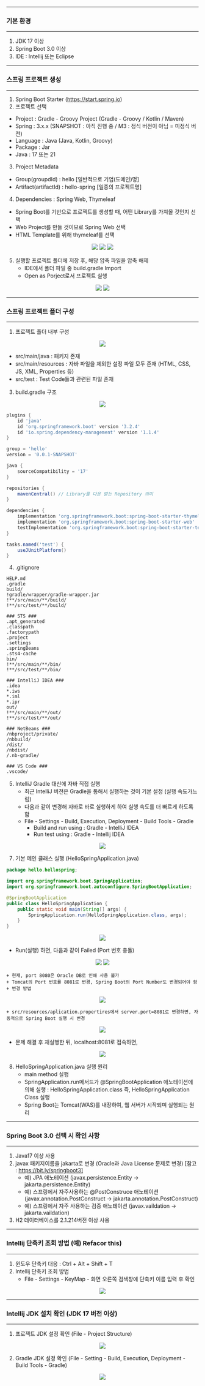 -----
### 기본 환경
-----
1. JDK 17 이상 
2. Spring Boot 3.0 이상
3. IDE : Intellij 또는 Eclipse

-----
### 스프링 프로젝트 생성
-----
1. Spring Boot Starter (https://start.spring.io)
2. 프로젝트 선택 
  - Project : Gradle - Groovy Project (Gradle - Groovy / Kotlin / Maven)
  - Spring : 3.x.x (SNAPSHOT : 아직 진행 중 / M3 : 정식 버전이 아님 = 미정식 버전)
  - Language : Java (Java, Kotlin, Groovy)
  - Package : Jar
  - Java : 17 또는 21

3. Project Metadata
  - Group(groupdId) : hello [일반적으로 기업(도메인)명]
  - Artifact(artifactId) : hello-spring [일종의 프로젝트명]

4. Dependencies : Spring Web, Thymeleaf
  - Spring Boot를 기반으로 프로젝트를 생성할 때, 어떤 Library를 가져올 것인지 선택
  - Web Project를 만들 것이므로 Spring Web 선택
  - HTML Template를 위해 thymeleaf를 선택

<div align="center">
<img src="https://github.com/sooyounghan/JavaScript/assets/34672301/ce9bdf60-8759-4d24-915e-e82baa6f8cfe">
<img src="https://github.com/sooyounghan/JavaScript/assets/34672301/f77b9696-1d6d-4fa7-a463-7a7be5be8324">
<img src="https://github.com/sooyounghan/JavaScript/assets/34672301/752554b4-984f-40e7-bfa6-13e19be0e41f">
</div>

5. 실행할 프로젝트 폴더에 저장 후, 해당 압축 파일을 압축 해제
   - IDE에서 폴더 파일 중 build.gradle Import
   - Open as Porject로서 프로젝트 실행
<div align="center">
<img src="https://github.com/sooyounghan/JavaScript/assets/34672301/ab977b07-0731-4947-9208-e21634196992">
<img src="https://github.com/sooyounghan/JavaScript/assets/34672301/97a53c44-5ffc-49d9-857f-5360991d1656">
</div>

-----
### 스프링 프로젝트 폴더 구성
-----
1. 프로젝트 폴더 내부 구성
<div align="center">
<img src="https://github.com/sooyounghan/JavaScript/assets/34672301/a6c99ea1-7e19-421a-96e0-8bb90f424f80">
</div>

   - src/main/java : 패키지 존재
   - src/main/resources : 자바 파일을 제외한 설정 파일 모두 존재 (HTML, CSS, JS, XML, Properties 등)
   - src/test : Test Code들과 관련된 파일 존재
  
3. build.gradle 구조
<div align="center">
<img src="https://github.com/sooyounghan/JavaScript/assets/34672301/afd96f97-81c0-4a0f-bef8-fe1c0cba033b">
</div>

```gradle
plugins {
	id 'java'
	id 'org.springframework.boot' version '3.2.4'
	id 'io.spring.dependency-management' version '1.1.4'
}

group = 'hello'
version = '0.0.1-SNAPSHOT'

java {
	sourceCompatibility = '17'
}

repositories {
	mavenCentral() // Library를 다운 받는 Repository 의미
}

dependencies {
	implementation 'org.springframework.boot:spring-boot-starter-thymeleaf'
	implementation 'org.springframework.boot:spring-boot-starter-web'
	testImplementation 'org.springframework.boot:spring-boot-starter-test'
}

tasks.named('test') {
	useJUnitPlatform()
}
```

4. .gitignore
```
HELP.md
.gradle
build/
!gradle/wrapper/gradle-wrapper.jar
!**/src/main/**/build/
!**/src/test/**/build/

### STS ###
.apt_generated
.classpath
.factorypath
.project
.settings
.springBeans
.sts4-cache
bin/
!**/src/main/**/bin/
!**/src/test/**/bin/

### IntelliJ IDEA ###
.idea
*.iws
*.iml
*.ipr
out/
!**/src/main/**/out/
!**/src/test/**/out/

### NetBeans ###
/nbproject/private/
/nbbuild/
/dist/
/nbdist/
/.nb-gradle/

### VS Code ###
.vscode/
```

5. IntelliJ Gradle 대신에 자바 직접 실행
   - 최근 IntelliJ 버전은 Gradle을 통해서 실행하는 것이 기본 설정 (실행 속도가느림)
   - 다음과 같이 변경해 자바로 바로 실행하게 하여 실행 속도를 더 빠르게 하도록 함
   - File - Settings - Build, Execution, Deployment - Build Tools - Gradle
     + Build and run using : Gradle - IntelliJ IDEA
     + Run test using : Gradle - Intellij IDEA
<div align="center">
<img src="https://github.com/sooyounghan/JavaScript/assets/34672301/8c79760f-6fe7-44e7-8585-c370d7c9343d">
</div>
  
7. 기본 메인 클래스 실행 (HelloSpringApplication.java)
```java
package hello.hellospring;

import org.springframework.boot.SpringApplication;
import org.springframework.boot.autoconfigure.SpringBootApplication;

@SpringBootApplication
public class HelloSpringApplication {
	public static void main(String[] args) {
		SpringApplication.run(HelloSpringApplication.class, args);
	}
}
```
<div align="center">
<img src="https://github.com/sooyounghan/JavaScript/assets/34672301/96d8c315-4d42-422b-9e36-3977501e98a7">
</div>

  - Run(실행) 하면, 다음과 같이 Failed (Port 번호 충돌)
<div align="center">
<img src="https://github.com/sooyounghan/JavaScript/assets/34672301/d7b7ddbb-a19f-4ab6-8cc6-71e15d9d0ea1">
<img src="https://github.com/sooyounghan/JavaScript/assets/34672301/705b45ef-299b-402d-a721-7e9afe9b9df1">
</div>

    + 현재, port 8080은 Oracle DB로 인해 사용 불가
    + Tomcat의 Port 번호를 8081로 변경, Spring Boot의 Port Number도 변경되어야 함
    + 변경 방법
<div align="center">
<img src="https://github.com/sooyounghan/JavaScript/assets/34672301/5d41ae3f-0eec-4030-a856-f1318d63fa58">
</div>

    + src/resources/aplication.propertires에서 server.port=8081로 변경하면, 자동적으로 Spring Boot 실행 시 변경
<div align="center">
<img src="https://github.com/sooyounghan/JavaScript/assets/34672301/c53bab08-c38b-43f1-9300-bcf79274cb2f">
</div>

  - 문제 해결 후 재실행한 뒤, localhost:8081로 접속하면,
<div align="center">
<img src="https://github.com/sooyounghan/JavaScript/assets/34672301/45769831-c87e-4087-98d9-4ee882a6f2ae">
</div>

8. HelloSpringApplication.java 실행 원리
   - main method 실행
   - SpringApplication.run메서드가 @SpringBootApplication 애노테이션에 의해 실행 : HelloSpringApplication.class 즉, HelloSpringApplication Class 실행
   - Spring Boot는 Tomcat(WAS)를 내장하여, 웹 서버가 시작되며 실행되는 원리
   
-----
### Spring Boot 3.0 선택 시 확인 사항
-----
1. Java17 이상 사용
2. javax 패키지이름을 jakarta로 변경 (Oracle과 Java License 문제로 변경) [참고 : https://bit.ly/springboot3]
   - 예) JPA 애노테이션 (javax.persistence.Entity -> jakarta.persistence.Entity)
   - 예) 스프링에서 자주사용하는 @PostConstruce 애노테이션 (javax.annotation.PostConstruct -> jakarta.annotation.PostConstruct)
   - 예) 스프링에서 자주 사용하는 검증 애노테이션 (javax.vaildation -> jakarta.vaildation)
4. H2 데이터베이스를 2.1.214버전 이상 사용

-----
### Intellij 단축키 조회 방법 (예) Refacor this)
-----
1. 윈도우 단축키 대응 : Ctrl + Alt + Shift + T
2. Intellij 단축키 조회 방법
   - File - Settings - KeyMap - 화면 오른쪽 검색창에 단축키 이름 입력 후 확인
<div align="center">
<img src="https://github.com/sooyounghan/JavaScript/assets/34672301/eb47574e-c30a-40a6-a476-ec0bc318e3c2">
</div>

-----
### Intellij JDK 설치 확인 (JDK 17 버전 이상)
-----
1. 프로젝트 JDK 설정 확인 (File - Project Structure)
<div align="center">
<img src="https://github.com/sooyounghan/JavaScript/assets/34672301/5b2f9223-ab0c-41cf-b2e2-be28f9fa1a3e">
</div>

2. Gradle JDK 설정 확인 (File - Setting - Build, Execution, Deployment - Build Tools - Gradle)
<div align="center">
<img src="https://github.com/sooyounghan/JavaScript/assets/34672301/3c3af180-2840-465d-b31d-f0de13f7bffc">
</div>

